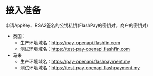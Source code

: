 # 接入准备

申请AppKey、RSA2签名的公钥私钥(FlashPay的密钥对，商户的密钥对)
- 泰国：
  - 生产环境域名：https://pay-openapi.flashfin.com
  - 测试环境域名：https://test-pay-openapi.flashfin.com
- 马来
  - 生产环境域名：https://pay-openapi.flashpayment.my
  - 测试环境域名：https://test-pay-openapi.flashpayment.my
